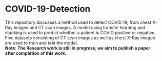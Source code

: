 # COVID-19-Detection
This repository discusses a method used to detect COVID 19, from chest X-Ray images and CT scan images.
A model using transfer learning and stacking is used to predict whether a patient is COVID positive or negative.
Five datasets consisting of CT scan images as well as chest X-Ray images are used to train and test the model.
</br>**Note: The Research work is still in progress, we aim to publish a paper after completion of this work.**
